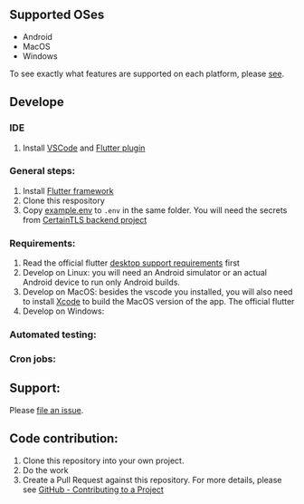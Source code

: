## Supported OSes

* Android
* MacOS
* Windows

To see exactly what features are supported on each platform, please [see](https://github.com/certaintls/certaintls.app/wiki/Supported-Features-on-Different-OS).

## Develope

### IDE
1. Install [VSCode](https://code.visualstudio.com/) and [Flutter plugin](https://flutter.dev/docs/development/tools/vs-code)

### General steps:
1. Install [Flutter framework](https://flutter.dev/docs/get-started/install) 
1. Clone this respository
1. Copy [example.env](https://github.com/certaintls/certaintls.app/blob/master/example.env) to `.env` in the same folder. You will need the secrets from [CertainTLS backend project](https://github.com/certaintls/certaintls.backend)

### Requirements:
1. Read the official flutter [desktop support requirements](https://flutter.dev/desktop#requirements) first
1. Develop on Linux: you will need an Android simulator or an actual Android device to run only Android builds.
2. Develop on MacOS: besides the vscode you installed, you will also need to install [Xcode](https://apps.apple.com/us/app/xcode/id497799835?mt=12) to build the MacOS version of the app. The official flutter
3. Develop on Windows: 

### Automated testing:

### Cron jobs:

## Support:

Please [file an issue](https://github.com/certaintls/certaintls.app/issues).

## Code contribution:

1. Clone this repository into your own project.
2. Do the work
3. Create a Pull Request against this repository. For more details, please see [GitHub - Contributing to a Project](https://git-scm.com/book/en/v2/GitHub-Contributing-to-a-Project)

